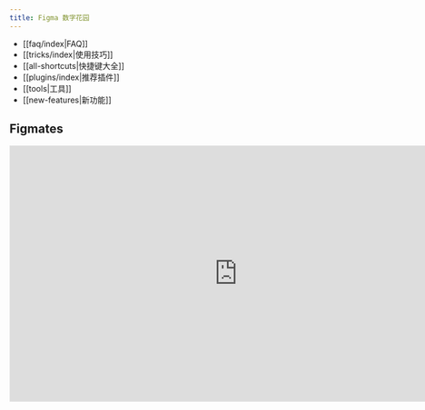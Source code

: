 ```yaml
---
title: Figma 数字花园
---
```


- [[faq/index|FAQ]]
- [[tricks/index|使用技巧]]
- [[all-shortcuts|快捷键大全]]
- [[plugins/index|推荐插件]]
- [[tools|工具]]
- [[new-features|新功能]]

## Figmates
<iframe style="border: 1px solid rgba(0, 0, 0, 0.1);" width="800" height="450" src="https://www.figma.com/embed?embed_host=share&url=https%3A%2F%2Fwww.figma.com%2Ffile%2FP2bINmvStMD3o1mh0snGGa%2FFigmates%3Ftype%3Ddesign%26node-id%3D0%253A1%26mode%3Ddesign%26t%3DZfxlvWt82rYLCwJw-1" allowfullscreen></iframe>